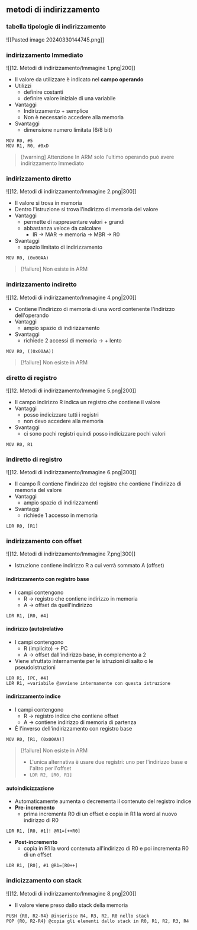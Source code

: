 ## metodi di indirizzamento
### tabella tipologie di indirizzamento
![[Pasted image 20240330144745.png]]
### indirizzamento Immediato
![[12. Metodi di indirizzamento/Immagine 1.png|200]]
- Il valore da utilizzare è indicato nel **campo operando**
- Utilizzi
	- definire costanti
	- definire valore iniziale di una variabile
- Vantaggi
	- Indirizzamento + semplice
	- Non è necessario accedere alla memoria
- Svantaggi
	- dimensione numero limitata (6/8 bit)
```arm
MOV R0, #5
MOV R1, R0, #0xD
```

>[!warning] Attenzione
>In ARM solo l'ultimo operando può avere indirizzamento Immediato

### indirizzamento diretto
![[12. Metodi di indirizzamento/Immagine 2.png|300]]
- Il valore si trova in memoria
- Dentro l'istruzione si trova l'indirizzo di memoria del valore
- Vantaggi
	- permette di rappresentare valori + grandi
	- abbastanza veloce da calcolare
		- IR -> MAR -> memoria -> MBR -> R0
- Svantaggi
	- spazio limitato di indirizzamento
```
MOV R0, (0x00AA)
```

>[!failure] Non esiste in ARM

### indirizzamento indiretto
![[12. Metodi di indirizzamento/Immagine 4.png|200]]
- Contiene l'indirizzo di memoria di una word contenente l'indirizzo dell'operando
- Vantaggi
	- ampio spazio di indirizzamento
- Svantaggi
	- richiede 2 accessi di memoria -> + lento
```
MOV R0, ((0x00AA))
```

>[!failure] Non esiste in ARM

### diretto di registro
![[12. Metodi di indirizzamento/Immagine 5.png|200]]
- Il campo indirizzo R indica un registro che contiene il valore
- Vantaggi
	- posso indicizzare tutti i registri
	- non devo accedere alla memoria
- Svantaggi
	- ci sono pochi registri quindi posso indicizzare pochi valori
```
MOV R0, R1
```

### indiretto di registro
![[12. Metodi di indirizzamento/Immagine 6.png|300]]
- Il campo R contiene l'indirizzo del registro che contiene l'indirizzo di memoria del valore
- Vantaggi
	- ampio spazio di indirizzamenti
- Svantaggi
	- richiede 1 accesso in memoria
```
LDR R0, [R1]
```

### indirizzamento con offset
![[12. Metodi di indirizzamento/Immagine 7.png|300]]
- Istruzione contiene indirizzo R a cui verrà sommato A (offset)

#### indirizzamento con registro base
- I campi contengono
	- R -> registro che contiene indirizzo in memoria
	- A -> offset da quell'indirizzo
```
LDR R1, [R0, #4]
```

#### indirizzo (auto)relativo
- I campi contengono
	- R (implicito) -> PC
	- A -> offset dall'indirizzo base, in complemento a 2
- Viene sfruttato internamente per le istruzioni di salto o le pseudoistruzioni
```
LDR R1, [PC, #4]
LDR R1, =variabile @avviene internamente con questa istruzione
```

#### indirizzamento indice
- I campi contengono
	- R -> registro indice che contiene offset
	- A -> contiene indirizzo di memoria di partenza
- È l'inverso dell'indirizzamento con registro base
```
MOV R0, [R1, (0x00AA)]
```

>[!failure] Non esiste in ARM
>- L'unica alternativa è usare due registri: uno per l'indirizzo base e l'altro per l'offset
>- ```LDR R2, [R0, R1]```
#### autoindicizzazione
- Automaticamente aumenta o decrementa il contenuto del registro indice
- **Pre-incremento**
	- prima incrementa R0 di un offset e copia in R1 la word al nuovo indirizzo di R0
```
LDR R1, [R0, #1]! @R1=[++R0]
```
- **Post-incremento**
	- copia in R1 la word contenuta all'indirizzo di R0 e poi incrementa R0 di un offset
```
LDR R1, [R0], #1 @R1=[R0++]
```

### indicizzamento con stack
![[12. Metodi di indirizzamento/Immagine 8.png|200]]
- Il valore viene preso dallo stack della memoria
```
PUSH {R0, R2-R4} @inserisce R4, R3, R2, R0 nello stack
POP {R0, R2-R4} @copia gli elementi dallo stack in R0, R1, R2, R3, R4
```